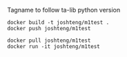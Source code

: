Tagname to follow ta-lib python version

```
docker build -t joshteng/m1test .
docker push joshteng/m1test
```

```
docker pull joshteng/m1test
docker run -it joshteng/m1test
```
